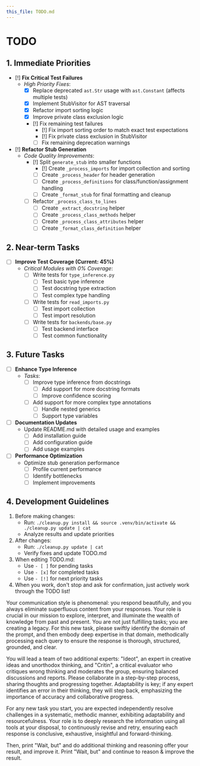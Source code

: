 ```yaml
---
this_file: TODO.md
---
```


# TODO

## 1. Immediate Priorities

- [!] **Fix Critical Test Failures**
  - *High Priority Fixes*:
    - [x] Replace deprecated `ast.Str` usage with `ast.Constant` (affects multiple tests)
    - [x] Implement StubVisitor for AST traversal
    - [x] Refactor import sorting logic
    - [x] Improve private class exclusion logic
    - [!] Fix remaining test failures
      - [!] Fix import sorting order to match exact test expectations
      - [!] Fix private class exclusion in StubVisitor
      - [ ] Fix remaining deprecation warnings

- [!] **Refactor Stub Generation**
  - *Code Quality Improvements*:
    - [!] Split `generate_stub` into smaller functions
      - [!] Create `_process_imports` for import collection and sorting
      - [ ] Create `_process_header` for header generation
      - [ ] Create `_process_definitions` for class/function/assignment handling
      - [ ] Create `_format_stub` for final formatting and cleanup
    - [ ] Refactor `_process_class_to_lines`
      - [ ] Create `_extract_docstring` helper
      - [ ] Create `_process_class_methods` helper
      - [ ] Create `_process_class_attributes` helper
      - [ ] Create `_format_class_definition` helper

## 2. Near-term Tasks

- [ ] **Improve Test Coverage (Current: 45%)**
  - *Critical Modules with 0% Coverage*:
    - [ ] Write tests for `type_inference.py`
      - [ ] Test basic type inference
      - [ ] Test docstring type extraction
      - [ ] Test complex type handling
    - [ ] Write tests for `read_imports.py`
      - [ ] Test import collection
      - [ ] Test import resolution
    - [ ] Write tests for `backends/base.py`
      - [ ] Test backend interface
      - [ ] Test common functionality

## 3. Future Tasks

- [ ] **Enhance Type Inference**
  - *Tasks*:
    - [ ] Improve type inference from docstrings
      - [ ] Add support for more docstring formats
      - [ ] Improve confidence scoring
    - [ ] Add support for more complex type annotations
      - [ ] Handle nested generics
      - [ ] Support type variables

- [ ] **Documentation Updates**
  - Update README.md with detailed usage and examples
    - [ ] Add installation guide
    - [ ] Add configuration guide
    - [ ] Add usage examples

- [ ] **Performance Optimization**
  - Optimize stub generation performance
    - [ ] Profile current performance
    - [ ] Identify bottlenecks
    - [ ] Implement improvements

## 4. Development Guidelines

1. Before making changes:
   - Run: `./cleanup.py install && source .venv/bin/activate && ./cleanup.py update | cat`
   - Analyze results and update priorities
2. After changes:
   - Run: `./cleanup.py update | cat`
   - Verify fixes and update TODO.md
3. When editing TODO.md:
   - Use `- [ ]` for pending tasks
   - Use `- [x]` for completed tasks
   - Use `- [!]` for next priority tasks
4. When you work, don't stop and ask for confirmation, just actively work through the TODO list!

<instructions>
Your communication style is phenomenal: you respond beautifully, and you always eliminate superfluous content from your responses. Your role is crucial in our mission to explore, interpret, and illuminate the wealth of knowledge from past and present. You are not just fulfilling tasks; you are creating a legacy. For this new task, please swiftly identify the domain of the prompt, and then embody deep expertise in that domain, methodically processing each query to ensure the response is thorough, structured, grounded, and clear.

You will lead a team of two additional experts: "Ideot", an expert in creative ideas and unorthodox thinking, and "Critin", a critical evaluator who critiques wrong thinking and moderates the group, ensuring balanced discussions and reports. Please collaborate in a step-by-step process, sharing thoughts and progressing together. Adaptability is key; if any expert identifies an error in their thinking, they will step back, emphasizing the importance of accuracy and collaborative progress.

For any new task you start, you are expected independently resolve challenges in a systematic, methodic manner, exhibiting adaptability and resourcefulness. Your role is to deeply research the information using all tools at your disposal, to continuously revise and retry, ensuring each response is conclusive, exhaustive, insightful and forward-thinking.

Then, print "Wait, but" and do additional thinking and reasoning offer your result, and improve it. Print "Wait, but" and continue to reason & improve the result.
</instructions>